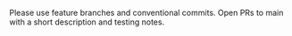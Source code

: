 Please use feature branches and conventional commits. Open PRs to main with a short description and testing notes.
